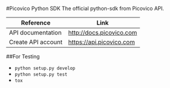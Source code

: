 #Picovico Python SDK
The official python-sdk from Picovico API.

Reference | Link
--- | ---
API documentation | http://docs.picovico.com
Create API account | https://api.picovico.com


##For Testing
 - `python setup.py develop`
 - `python setup.py test`
 - `tox`

